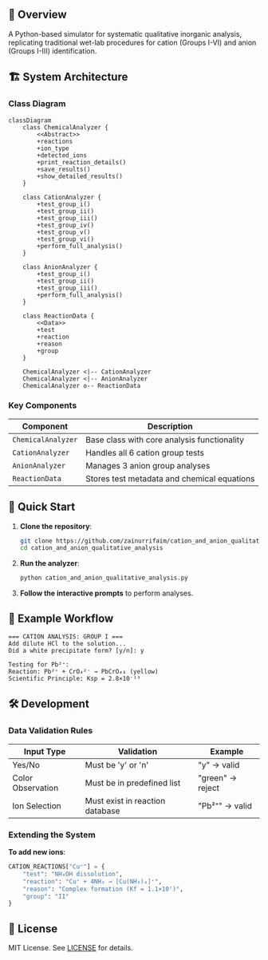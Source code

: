 ## 📌 Overview
A Python-based simulator for systematic qualitative inorganic analysis, replicating traditional wet-lab procedures for cation (Groups I-VI) and anion (Groups I-III) identification.

## 🏗️ System Architecture

### Class Diagram
```mermaid
classDiagram
    class ChemicalAnalyzer {
        <<Abstract>>
        +reactions
        +ion_type
        +detected_ions
        +print_reaction_details()
        +save_results()
        +show_detailed_results()
    }

    class CationAnalyzer {
        +test_group_i()
        +test_group_ii()
        +test_group_iii()
        +test_group_iv()
        +test_group_v()
        +test_group_vi()
        +perform_full_analysis()
    }

    class AnionAnalyzer {
        +test_group_i()
        +test_group_ii()
        +test_group_iii()
        +perform_full_analysis()
    }

    class ReactionData {
        <<Data>>
        +test
        +reaction
        +reason
        +group
    }

    ChemicalAnalyzer <|-- CationAnalyzer
    ChemicalAnalyzer <|-- AnionAnalyzer
    ChemicalAnalyzer o-- ReactionData
```

### Key Components
| Component           | Description                                |
|---------------------|--------------------------------------------|
| `ChemicalAnalyzer`  | Base class with core analysis functionality|
| `CationAnalyzer`    | Handles all 6 cation group tests           |
| `AnionAnalyzer`     | Manages 3 anion group analyses             |
| `ReactionData`      | Stores test metadata and chemical equations|

## 🚀 Quick Start
1. **Clone the repository**:
   ```bash
   git clone https://github.com/zainurrifaim/cation_and_anion_qualitative_analysis.git
   cd cation_and_anion_qualitative_analysis
   ```

2. **Run the analyzer**:
   ```bash
   python cation_and_anion_qualitative_analysis.py
   ```

3. **Follow the interactive prompts** to perform analyses.

## 🧪 Example Workflow
```text
=== CATION ANALYSIS: GROUP I ===
Add dilute HCl to the solution...
Did a white precipitate form? [y/n]: y

Testing for Pb²⁺:
Reaction: Pb²⁺ + CrO₄²⁻ → PbCrO₄↓ (yellow)
Scientific Principle: Ksp = 2.8×10⁻¹³
```

## 🛠️ Development

### Data Validation Rules
| Input Type       | Validation                      | Example          |
|------------------|---------------------------------|------------------|
| Yes/No           | Must be 'y' or 'n'              | "y" → valid      |
| Color Observation| Must be in predefined list      | "green" → reject |
| Ion Selection    | Must exist in reaction database | "Pb²⁺" → valid   |

### Extending the System
**To add new ions**:
```python
CATION_REACTIONS["Cu⁺"] = {
    "test": "NH₄OH dissolution",
    "reaction": "Cu⁺ + 4NH₃ → [Cu(NH₃)₄]⁺",
    "reason": "Complex formation (Kf = 1.1×10⁷)",
    "group": "II"
}
```

## 📜 License
MIT License. See [LICENSE](LICENSE) for details.
```
